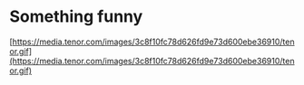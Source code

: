 ﻿# Something funny 

[https://media.tenor.com/images/3c8f10fc78d626fd9e73d600ebe36910/tenor.gif](https://media.tenor.com/images/3c8f10fc78d626fd9e73d600ebe36910/tenor.gif)